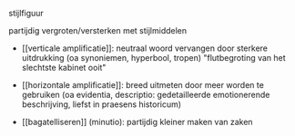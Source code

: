 stijlfiguur


partijdig vergroten/versterken met stijlmiddelen
- [[verticale amplificatie]]: neutraal woord vervangen door sterkere uitdrukking (oa synoniemen, hyperbool, tropen) "flutbegroting van het slechtste kabinet ooit"
- [[horizontale amplificatie]]: breed uitmeten door meer worden te gebruiken (oa evidentia, descriptio: gedetailleerde emotionerende beschrijving, liefst in praesens historicum)

- [[bagatelliseren]] (minutio): partijdig kleiner maken van zaken
